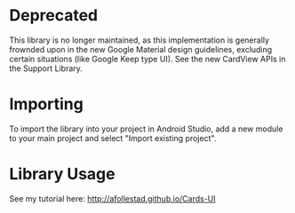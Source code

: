 # Deprecated

This library is no longer maintained, as this implementation is generally frownded upon in the new Google Material design guidelines, excluding certain situations (like Google Keep type UI). See the new CardView APIs in the Support Library.

# Importing

To import the library into your project in Android Studio, add a new module to your main project and select "Import existing project".

# Library Usage

See my tutorial here: http://afollestad.github.io/Cards-UI
